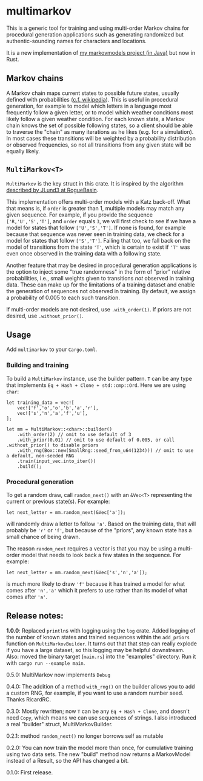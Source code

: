 # multimarkov

This is a generic tool for training and using multi-order Markov chains for procedural generation applications such as generating randomized but authentic-sounding names for characters and locations.

It is a new implementation of [my markovmodels project (in Java)](https://github.com/joeclark-phd/markovmodels) but now in Rust.

## Markov chains

A Markov chain maps current states to possible future states, usually defined with probabilities ([c.f. wikipedia](https://en.wikipedia.org/wiki/Markov_chain)).  This is useful in procedural generation, for example to model which letters in a language most frequently follow a given letter, or to model which weather conditions most likely follow a given weather condition.  For each known state, a Markov chain knows the set of possible following states, so a client should be able to traverse the "chain" as many iterations as he likes (e.g. for a simulation).  In most cases these transitions will be weighted by a probability distribution or observed frequencies, so not all transitions from any given state will be equally likely.

## `MultiMarkov<T>`

`MultiMarkov` is the key struct in this crate.  It is inspired by the algorithm [described by JLund3 at RogueBasin](http://www.roguebasin.com/index.php/Names_from_a_high_order_Markov_Process_and_a_simplified_Katz_back-off_scheme).

This implementation offers multi-order models with a Katz back-off.  What that means is, if `order` is greater than 1, multiple models may match any given sequence. For example, if you provide the sequence `['R,'U','S','T']`, and `order` equals `3`, we will first check to see if we have a model for states that follow `['U','S','T']`. If none is found, for example because that sequence was never seen in training data, we check for a model for states that follow `['S','T']`. Failing that too, we fall back on the model of transitions from the state `'T'`, which is certain to exist if `'T'` was even once observed in the training data with a following state.

Another feature that may be desired in procedural generation applications is the option to inject some "true randomness" in the form of "prior" relative probabilities, i.e., small weights given to transitions *not* observed in training data. These can make up for the limitations of a training dataset and enable the generation of sequences not observed in training.  By default, we assign a probability of 0.005 to each such transition.

If multi-order models are not desired, use `.with_order(1)`.  If priors are not desired, use `.without_prior()`.

## Usage

Add `multimarkov` to your `Cargo.toml`.

### Building and training

To build a `MultiMarkov` instance, use the builder pattern.  `T` can be any type that implements `Eq + Hash + Clone + std::cmp::Ord`.  Here we are using `char`:

    let training_data = vec![
        vec!['f','o','o','b','a','r'],
        vec!['s','n','a','f','u'],
    ];

    let mm = MultiMarkov::<char>::builder()
        .with_order(2) // omit to use default of 3
        .with_prior(0.01) // omit to use default of 0.005, or call .without_prior() to disable priors
        .with_rng(Box::new(SmallRng::seed_from_u64(1234))) // omit to use a default, non-seeded RNG
        .train(input_vec.into_iter())
        .build();

### Procedural generation

To get a random draw, call `random_next()` with an `&Vec<T>` representing the current or previous state(s). For example:

    let next_letter = mm.random_next(&Vec['a']);

will randomly draw a letter to follow `'a'`.  Based on the training data, that will probably be `'r'` or `'f'`, but because of the "priors", any known state has a small chance of being drawn.

The reason `random_next` requires a vector is that you may be using a multi-order model that needs to look back a few states in the sequence.  For example:

    let next_letter = mm.random_next(&Vec['s','n','a']);

is much more likely to draw `'f'` because it has trained a model for what comes after `'n','a'` which it prefers to use rather than its model of what comes after `'a'`.



## Release notes:

**1.0.0**: Replaced `println`s with logging using the `log` crate.  Added logging of the number of known states and trained sequences within the `add_priors` function on `MultiMarkovBuilder`.  It turns out that that step can really explode if you have a large dataset, so this logging may be helpful downstream.  Also: moved the binary target (`main.rs`) into the "examples" directory.  Run it with `cargo run --example main`.

0.5.0: MultiMarkov now implements `Debug`

0.4.0: The addition of a method `with_rng()` on the builder allows you to add a custom RNG, for example, if you want to use a random number seed.  Thanks RicardRC.

0.3.0: Mostly rewritten; now `T` can be any `Eq + Hash + Clone`, and doesn't need `Copy`, which means we can use sequences of strings.  I also introduced a real "builder" struct, MultiMarkovBuilder.

0.2.1: method `random_next()` no longer borrows self as mutable

0.2.0: You can now train the model more than once, for cumulative training using two data sets.  The new "build" method now returns a MarkovModel instead of a Result<MarkovModel>, so the API has changed a bit.

0.1.0: First release.